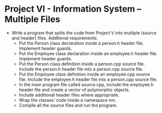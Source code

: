 # Project VI - Information System – Multiple Files

- Write a program that splits the code from Project V into multiple (source and header) files. Additional requirements:
	- Put the Person class declaration inside a person.h header file. Implement header guards.
	- Put the Employee class declaration inside an employee.h header file. Implement header guards.
	- Put the Person class definition inside a person.cpp source file. Include the person.h header file into a person.cpp source file.
	- Put the Employee class definition inside an employee.cpp source file. Include the employee.h header file into a person.cpp source file.
	- In the main program file called source.cpp, include the employee.h header file and create a vector of polymorphic objects.
	- Include additional header files where appropriate.
	- Wrap the classes’ code inside a namespace nm.
	- Compile all the source files and run the program.